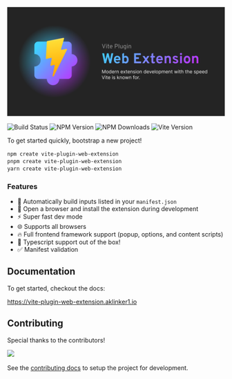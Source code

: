 <img src="./.github/assets/social-banner.png">

![Build Status](https://img.shields.io/github/actions/workflow/status/aklinker1/vite-plugin-web-extension/pr-checks.yml) ![NPM Version](https://img.shields.io/npm/v/vite-plugin-web-extension) ![NPM Downloads](https://img.shields.io/npm/dm/vite-plugin-web-extension) ![Vite Version](https://img.shields.io/npm/dependency-version/vite-plugin-web-extension/peer/vite)

To get started quickly, bootstrap a new project!

```bash
npm create vite-plugin-web-extension
pnpm create vite-plugin-web-extension
yarn create vite-plugin-web-extension
```

### Features

- :wrench: Automatically build inputs listed in your `manifest.json`
- :tada: Open a browser and install the extension during development
- :zap: Super fast dev mode
- :globe_with_meridians: Supports all browsers
- :fire: Full frontend framework support (popup, options, and content scripts)
- :robot: Typescript support out of the box!
- :white_check_mark: Manifest validation

## Documentation

To get started, checkout the docs:

<https://vite-plugin-web-extension.aklinker1.io>

## Contributing

Special thanks to the contributors!

<a href="https://github.com/aklinker1/vite-plugin-web-extension/graphs/contributors">
  <img src="https://contrib.rocks/image?repo=aklinker1/vite-plugin-web-extension" />
</a>

See the [contributing docs](CONTRIBUTING.md) to setup the project for development.
